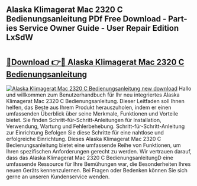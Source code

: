 ## Alaska Klimagerat Mac 2320 C Bedienungsanleitung PDf Free Download - Part-ies Service Owner Guide - User Repair Edition LxSdW

# <h2><a href="http://df0hga.blite.top/?on=Alaska+Klimagerat+Mac+2320+C+Bedienungsanleitung">🔗Download 👉🔴 Alaska Klimagerat Mac 2320 C Bedienungsanleitung</a></h2>

[![Alaska Klimagerat Mac 2320 C Bedienungsanleitung new download](https://i.imgur.com/lujVjoI.png)](http://df0hga.blite.top/?on=Alaska+Klimagerat+Mac+2320+C+Bedienungsanleitung)
Hallo und willkommen zum Benutzerhandbuch für Ihr neu integriertes Alaska Klimagerat Mac 2320 C Bedienungsanleitung. Dieser Leitfaden soll Ihnen helfen, das Beste aus Ihrem Produkt herauszuholen, indem er einen umfassenden Überblick über seine Merkmale, Funktionen und Vorteile bietet. Sie finden Schritt-für-Schritt-Anleitungen für Installation, Verwendung, Wartung und Fehlerbehebung. Schritt-für-Schritt-Anleitung zur Einrichtung Befolgen Sie diese Schritte für eine nahtlose und erfolgreiche Einrichtung. Dieses Alaska Klimagerat Mac 2320 C Bedienungsanleitung bietet eine umfassende Reihe von Funktionen, um Ihren spezifischen Anforderungen gerecht zu werden. Wir vertrauen darauf, dass das Alaska Klimagerat Mac 2320 C BedienungsanleitungD eine umfassende Ressource für Ihre Bemühungen war, die Besonderheiten Ihres neuen Geräts kennenzulernen. Bei Fragen oder Bedenken können Sie sich gerne an unseren Kundenservice wenden.
